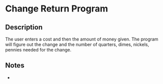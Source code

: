# Change Return Program

## Description

The user enters a cost and then the amount of money given. The program will figure out the change and the number of quarters, dimes, nickels, pennies needed for the change.

## Notes

- 